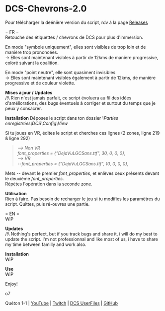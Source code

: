 # DCS-Chevrons-2.0

Pour télécharger la deénière version du script, rdv à la page [Releases](https://github.com/Queton1-1/DCS-Chevrons-2.0/releases)

= FR =  
Retouche des étiquettes / chevrons de DCS pour plus d'immersion.  
  
En mode "symbole uniquement", elles sont visibles de trop loin et de manière trop prononcées.  
-> Elles sont maintenant visibles à partir de 12kms de manière progressive, coloré suivant la coalition.
  
En mode "point neutre", elle sont quasiment invisibles  
-> Elles sont maintenant visibles également à partir de 12kms, de manière progressive et de couleur violette.  

**Mises à jour / Updates**  
/!\ Rien n'est jamais parfait, ce script évoluera au fil des idées d'améliorations, des bugs éventuels à corriger et surtout du temps que je peux y consacrer.  

**Installation** 
Déposes le script dans ton dossier _\Parties enregistrées\DCS\Config\View_  

Si tu joues en VR, édites le script et cherches ces lignes (2 zones, ligne 219 & ligne 292)  
>_--> Non VR_  
>_font_properties =  {"DejaVuLGCSans.ttf", 30, 0, 0, 0},_  
>_--> VR_  
>_--font_properties =  {"DejaVuLGCSans.ttf", 10, 0, 0, 0},_  
  
Mets _--_ devant le premier _font_properties_, et enlèves ceux présents devant le deuxième _font_properties_.  
Répètes l'opération dans la seconde zone.  

**Utilisation**  
Rien à faire.
Pas besoin de recharger le jeu si tu modifies les paramètres du script. Quittes, puis ré-ouvres une partie.

  
  
  
= EN =  
WiP 

**Updates**  
/!\ Nothing's perfect, but if you track bugs and share it, i will do my best to update the script. I'm not professionnal and like most of us, i have to share my time between familly and work also.  

**Installation**  
WiP

**Use**  
WiP

Enjoy!  
  
o7  

Quéton 1-1 | [YouTube](https://www.youtube.com/channel/UCkYOYKrKMwCV-3yASP9gf8Q) | [Twitch](https://www.twitch.tv/queton11) | [DCS UserFiles](https://www.digitalcombatsimulator.com/fr/files/filter/user-is-TheJGi/apply/) | [GitHub](https://github.com/Queton1-1)
